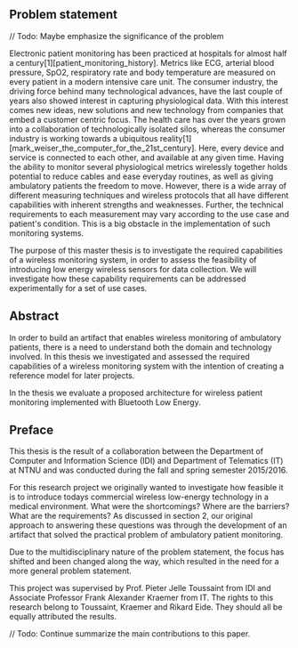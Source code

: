 ## Problem statement

// Todo: Maybe emphasize the significance of the problem 

Electronic patient monitoring has been practiced at hospitals for almost half a century[1][patient_monitoring_history]. Metrics like ECG, arterial blood pressure, SpO2, respiratory rate and body temperature are measured on every patient in a modern intensive care unit. The consumer industry, the driving force behind many technological advances, have the last couple of years also showed interest in capturing physiological data. With this interest comes new ideas, new solutions and new technology from companies that embed a customer centric focus. The health care has over the years grown into a collaboration of technologically isolated silos, whereas the consumer industry is working towards a ubiquitous reality[1][mark_weiser_the_computer_for_the_21st_century]. Here, every device and service is connected to each other, and available at any given time. Having the ability to monitor several physiological metrics wirelessly together holds potential to reduce cables and ease everyday routines, as well as giving ambulatory patients the freedom to move. However, there is a wide array of different measuring techniques and wireless protocols that all have different capabilities with inherent strengths and weaknesses. Further, the technical requirements to each measurement may vary according to the use case and patient's condition. This is a big obstacle in the implementation of such monitoring systems.

The purpose of this master thesis is to investigate the required capabilities of a wireless monitoring system, in order to assess the feasibility of introducing low energy wireless sensors for data collection. We will investigate how these capability requirements can be addressed experimentally for a set of use cases.


## Abstract

In order to build an artifact that enables wireless monitoring of ambulatory patients, there is a need to understand both the domain and technology involved. In this thesis we investigated and assessed the required capabilities of a wireless monitoring system with the intention of creating a reference model for later projects. 

In the thesis we evaluate a proposed architecture for wireless patient monitoring implemented with Bluetooth Low Energy.


## Preface

This thesis is the result of a collaboration between the Department of Computer and Information Science (IDI) and Department of Telematics (IT) at NTNU and was conducted during the fall and spring semester 2015/2016.

For this research project we originally wanted to investigate how feasible it is to introduce todays commercial wireless low-energy technology in a medical environment. What were the shortcomings? Where are the barriers? What are the requirements? As discussed in section 2, our original approach to answering these questions was through the development of an artifact that solved the practical problem of ambulatory patient monitoring.

Due to the multidisciplinary nature of the problem statement, the focus has shifted and been changed along the way, which resulted in the need for a more general problem statement.

This project was supervised by Prof. Pieter Jelle Toussaint from IDI and Associate Professor Frank Alexander Kraemer from IT. The rights to this research belong to Toussaint, Kraemer and Rikard Eide. They should all be equally attributed the results.

// Todo: Continue summarize the main contributions to this paper.